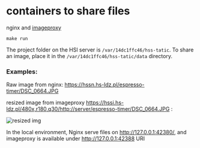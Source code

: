 # containers to share files

nginx and [imageproxy](https://github.com/willnorris/imageproxy)

```
make run
```

The project folder on the HSl server is `/var/14dc1ffc46/hss-tatic`. To share an image, place it in the `/var/14dc1ffc46/hss-tatic/data` directory.

### Examples:

Raw image from nginx: https://hssn.hs-ldz.pl/espresso-timer/DSC_0664.JPG

resized image from imageproxy https://hssi.hs-ldz.pl/480x,r180,q30/http://server/espresso-timer/DSC_0664.JPG :

![resized img](https://hssi.hs-ldz.pl/480x,r180,q30/http://server/espresso-timer/DSC_0664.JPG)

In the local environment, Nginx serve files on http://127.0.0.1:42380/, and imageproxy is available under http://127.0.0.1:42388 URI

